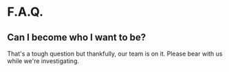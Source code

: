 # F.A.Q.

## Can I become who I want to be?

That's a tough question but thankfully, our team is on it. Please bear with us while we're investigating.



